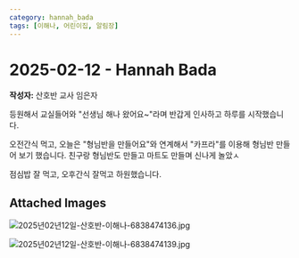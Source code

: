 ```yaml
---
category: hannah_bada
tags: [이해나, 어린이집, 알림장]
---
```


# 2025-02-12 - Hannah Bada

**작성자:** 산호반 교사 임은자  

등원해서 교실들어와 "선생님 해나 왔어요~"라며 반갑게 인사하고 하루를 시작했습니다.

오전간식 먹고, 오늘은 "형님반을 만들어요"와 연계해서 "카프라"를 이용해 형님반 만들어 보기 했습니다.  친구랑 형님반도 만들고 마트도 만들며 신나게 놀았ㅅ

점심밥 잘 먹고, 오후간식 잘먹고 하원했습니다.

## Attached Images
![2025년02년12일-산호반-이해나-6838474136.jpg](https://feghi.github.io/assets/img/bada_photo/2025년02년12일-산호반-이해나-6838474136.jpg)

![2025년02년12일-산호반-이해나-6838474139.jpg](https://feghi.github.io/assets/img/bada_photo/2025년02년12일-산호반-이해나-6838474139.jpg)

